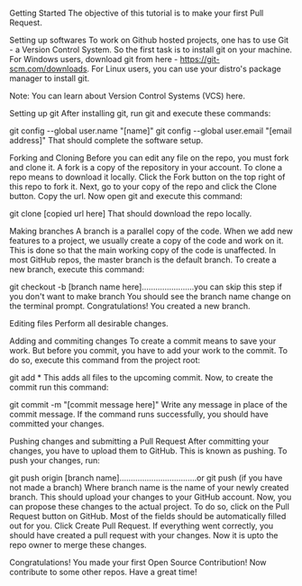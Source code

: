 Getting Started
 The objective of this tutorial is to make your first Pull Request.

Setting up softwares
To work on Github hosted projects, one has to use Git - a Version Control System. So the first task is to install git on your machine. For Windows users, download git from here - https://git-scm.com/downloads. For Linux users, you can use your distro's package manager to install git.



Note: You can learn about Version Control Systems (VCS) here.

Setting up git
After installing git, run git and execute these commands:

git config --global user.name "[name]"
git config --global user.email "[email address]"
That should complete the software setup.

Forking and Cloning
Before you can edit any file on the repo, you must fork and clone it. A fork is a copy of the repository in your account. To clone a repo means to download it locally. Click the Fork button on the top right of this repo to fork it. Next, go to your copy of the repo and click the Clone button. Copy the url. Now open git and execute this command:

git clone [copied url here]
That should download the repo locally.

Making branches
A branch is a parallel copy of the code. When we add new features to a project, we usually create a copy of the code and work on it. This is done so that the main working copy of the code is unaffected. In most GitHub repos, the master branch is the default branch. To create a new branch, execute this command:

git checkout -b [branch name here].......................you can skip this step if you don't want to make branch
You should see the branch name change on the terminal prompt. Congratulations! You created a new branch.

Editing files
Perform all desirable changes.

Adding and commiting changes
To create a commit means to save your work. But before you commit, you have to add your work to the commit. To do so, execute this command from the project root:

git add *
This adds all files to the upcoming commit. Now, to create the commit run this command:

git commit -m "[commit message here]"
Write any message in place of the commit message. If the command runs successfully, you should have committed your changes.

Pushing changes and submitting a Pull Request
After committing your changes, you have to upload them to GitHub. This is known as pushing. To push your changes, run:

git push origin [branch name]..................................or git push (if you have not made a branch)
Where branch name is the name of your newly created branch. This should upload your changes to your GitHub account. Now, you can propose these changes to the actual project. To do so, click on the Pull Request button on GitHub. Most of the fields should be automatically filled out for you. Click Create Pull Request. If everything went correctly, you should have created a pull request with your changes. Now it is upto the repo owner to merge these changes.

Congratulations! You made your first Open Source Contribution! Now contribute to some other repos. Have a great time!
